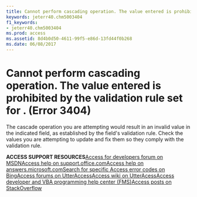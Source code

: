 ```yaml
---
title: Cannot perform cascading operation. The value entered is prohibited by the validation rule <rule> set for <name>. (Error 3404)
keywords: jeterr40.chm5003404
f1_keywords:
- jeterr40.chm5003404
ms.prod: access
ms.assetid: 8d4b0d50-4611-99f5-e86d-13fd44f0b268
ms.date: 06/08/2017
---
```



# Cannot perform cascading operation. The value entered is prohibited by the validation rule <rule> set for <name>. (Error 3404)

The cascade operation you are attempting would result in an invalid value in the indicated field, as established by the field's validation rule. Check the values you are attempting to update and fix them so they comply with the validation rule.

 **ACCESS SUPPORT RESOURCES**[Access for developers forum on MSDN](https://social.msdn.microsoft.com/Forums/office/en-US/home?forum=accessdev)[Access help on support.office.com](https://support.office.com/search/results?query=Access)[Access help on answers.microsoft.com](http://answers.microsoft.com/en-us/office/forum/access?page=1&tab=question&status=all&auth=1)[Search for specific Access error codes on Bing](http://www.bing.com/)[Access forums on UtterAccess](http://www.utteraccess.com/forum/index.php?act=idx)[Access wiki on UtterAcess](http://www.utteraccess.com/forum/index.php?act=idx)[Access developer and VBA programming help center (FMS)](http://www.fmsinc.com/MicrosoftAccess/developer/)[Access posts on StackOverflow](http://stackoverflow.com/questions/tagged/ms-access)

